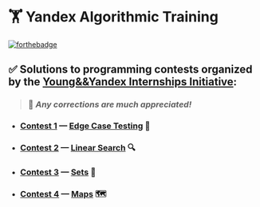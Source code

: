 # :weight_lifting: **Yandex Algorithmic Training**

[![forthebadge](https://forthebadge.com/images/badges/you-didnt-ask-for-this.svg)](https://forthebadge.com)

## :white_check_mark: Solutions to programming contests organized by the [Young&&Yandex Internships Initiative](https://yandex.ru/yaintern/algorithm-training/):

> ### :hugs: *Any corrections are much appreciated!*


- ### [Contest 1](https://contest.yandex.ru/contest/27393/enter/) — [Edge Case Testing](https://github.com/tensorush/Yandex-Algorithmic-Training/tree/master/Contest%201%20-%20Edge%20Case%20Testing) :test_tube:

- ### [Contest 2](https://contest.yandex.ru/contest/27472/enter/) — [Linear Search](https://github.com/tensorush/Yandex-Algorithmic-Training/tree/master/Contest%202%20-%20Linear%20Search) :mag:

- ### [Contest 3](https://contest.yandex.ru/contest/27663/enter/) — [Sets](https://github.com/tensorush/Yandex-Algorithmic-Training/tree/master/Contest%203%20-%20Sets) :basket:

- ### [Contest 4](https://contest.yandex.ru/contest/27665/enter/) — [Maps](https://github.com/tensorush/Yandex-Algorithmic-Training/tree/master/Contest%204%20-%20Maps) :world_map:
